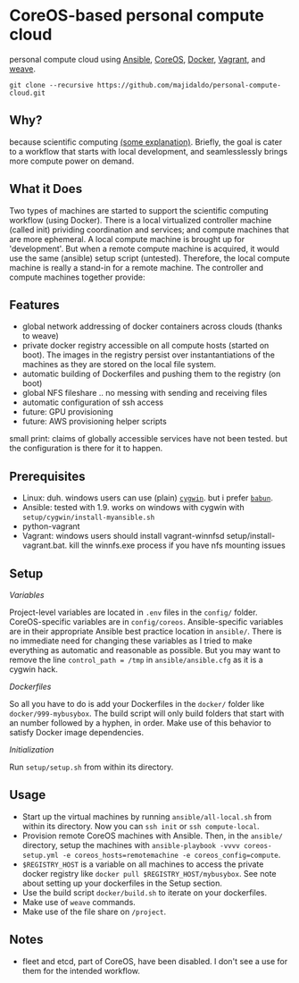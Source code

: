# CoreOS-based personal compute cloud
personal compute cloud using [Ansible](http://www.ansible.com), [CoreOS](http://www.coreos.com),  [Docker](http://www.docker.com), [Vagrant](http://www.vagrantup.com), and [weave](http://weave.works).

`git clone --recursive https://github.com/majidaldo/personal-compute-cloud.git`

## Why?
because scientific computing [(some explanation)](http://msdresearch.blogspot.com/2015/08/personal-compute-cloud-infrastructure.html). Briefly, the goal is cater to a workflow that starts with local development, and seamlesslessly brings more compute power on demand.

## What it Does
Two types of machines are started to support the scientific computing workflow (using Docker). There is a local virtualized controller machine (called init) prividing coordination and services; and compute machines that are more ephemeral. A local compute machine is brought up for 'development'. But when a remote compute machine is acquired, it would use the same (ansible) setup script (untested). Therefore, the local compute machine is really a stand-in for a remote machine. The controller and compute machines together provide:

## Features
- global network addressing of docker containers across clouds (thanks to weave)
- private docker registry accessible on all compute hosts (started on boot). The images in the registry persist over instantantiations of the machines as they are stored on the local file system.
- automatic building of Dockerfiles and pushing them to the registry (on boot)
- global NFS fileshare .. no messing with sending and receiving files 
- automatic configuration of ssh access
- future: GPU provisioning
- future: AWS provisioning helper scripts

small print: claims of globally accessible services have not been tested. but the configuration is there for it to happen.

## Prerequisites

- Linux: duh. windows users can use  (plain) [`cygwin`](http://www.cygwin.com). but i prefer [`babun`](http://babun.github.io). 
- Ansible: tested with 1.9. works on windows with cygwin with `setup/cygwin/install-myansible.sh`
- python-vagrant
- Vagrant: windows users should install vagrant-winnfsd setup/install-vagrant.bat. kill the winnfs.exe process if you have nfs mounting issues

## Setup

*Variables*

Project-level variables are located in `.env` files in the `config/` folder. CoreOS-specific variables are in `config/coreos`. Ansible-specific variables are in their appropriate Ansible best practice location in `ansible/`. There is no immediate need for changing these variables as I tried to make everything as automatic and reasonable as possible. But you may want to remove the line `control_path = /tmp` in `ansible/ansible.cfg` as it is a cygwin hack. 

*Dockerfiles*

So all you have to do is add your Dockerfiles in the `docker/` folder like `docker/999-mybusybox`. The build script will only build folders that start with an number followed by a hyphen, in order. Make use of this behavior to satisfy Docker image dependencies.

*Initialization*

Run `setup/setup.sh` from within its directory.


## Usage

- Start up the virtual machines by running `ansible/all-local.sh` from within its directory. Now you can `ssh init` or `ssh compute-local`.
- Provision remote CoreOS machines with Ansible. Then, in the `ansible/` directory, setup the machines with `ansible-playbook -vvvv coreos-setup.yml -e coreos_hosts=remotemachine -e coreos_config=compute`.
- `$REGISTRY_HOST` is a variable on all machines to access the private docker registry like `docker pull $REGISTRY_HOST/mybusybox`. See note about setting up your dockerfiles in the Setup section.
- Use the build script `docker/build.sh` to iterate on your dockerfiles.
- Make use of `weave` commands.
- Make use of the file share on `/project`.


## Notes
- fleet and etcd, part of CoreOS, have been disabled. I don't see a use for them for the intended workflow. 



